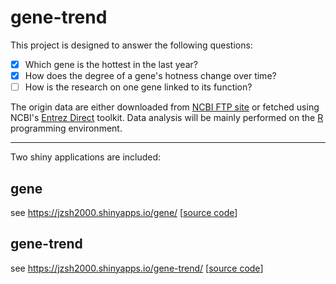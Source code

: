 gene-trend
==========

This project is designed to answer the following questions:

* [x] Which gene is the hottest in the last year?
* [x] How does the degree of a gene's hotness change over time?
* [ ] How is the research on one gene linked to its function?

The origin data are either downloaded from [NCBI FTP site][ncbiftp] or fetched
using NCBI's [Entrez Direct][edirect] toolkit. Data analysis will be mainly
performed on the [R][R] programming environment.

[ncbiftp]: http://bit.ly/2HJyRfL
[edirect]: https://www.ncbi.nlm.nih.gov/news/02-06-2014-entrez-direct-released/
[R]: https://cran.r-project.org/

---

Two shiny applications are included:

gene
----
see <https://jzsh2000.shinyapps.io/gene/> \[[source code](shiny/gene)\]

gene-trend
----------
see <https://jzsh2000.shinyapps.io/gene-trend/> \[[source code](shiny/gene-trend)\]
